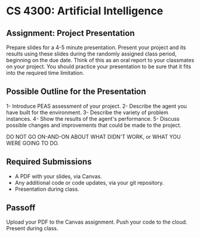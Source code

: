 CS 4300: Artificial Intelligence
===============================================

Assignment: Project Presentation
------------------------------------------------------

Prepare slides for a 4-5 minute presentation. Present your project and its results
using these slides during the randomly assigned class period, beginning on the
due date. Think of this as an oral
report to your classmates on your project. You should practice your presentation
to be sure that it fits into the required time limitation.

Possible Outline for the Presentation
--------------------------------------

1- Introduce PEAS assessment of your project.
2- Describe the agent you have built for the environment.
3- Describe the variety of problem instances.
4- Show the results of the agent's performance.
5- Discuss possible changes and improvements that could be made to the project.

DO NOT GO ON-AND-ON ABOUT WHAT DIDN'T WORK, or WHAT YOU WERE GOING TO DO.


Required Submissions
------------------------

- A PDF with your slides, via Canvas.
- Any additional code or code updates, via your git repository.
- Presentation during class.

Passoff
-------

Upload your PDF to the Canvas assignment.
Push your code to the cloud.
Present during class.


